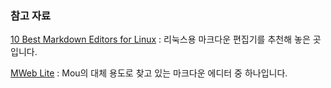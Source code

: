 ### 참고 자료

[10 Best Markdown Editors for Linux](http://www.tecmint.com/best-markdown-editors-for-linux/) : 리눅스용 마크다운 편집기를 추천해 놓은 곳입니다.

[MWeb Lite](https://itunes.apple.com/us/app/mweb-lite-pro-markdown-writing/id979033429?mt=12) : Mou의 대체 용도로 찾고 있는 마크다운 에디터 중 하나입니다. 
